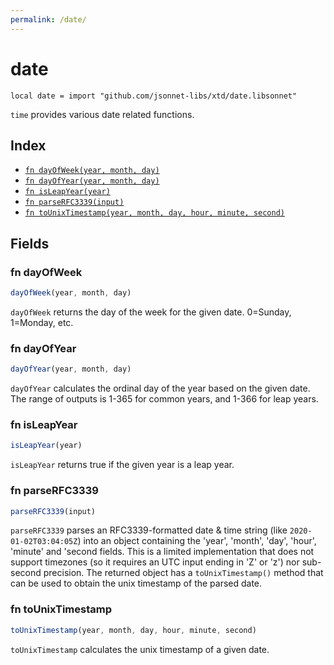 ```yaml
---
permalink: /date/
---
```


# date

```jsonnet
local date = import "github.com/jsonnet-libs/xtd/date.libsonnet"
```

`time` provides various date related functions.

## Index

* [`fn dayOfWeek(year, month, day)`](#fn-dayofweek)
* [`fn dayOfYear(year, month, day)`](#fn-dayofyear)
* [`fn isLeapYear(year)`](#fn-isleapyear)
* [`fn parseRFC3339(input)`](#fn-parserfc3339)
* [`fn toUnixTimestamp(year, month, day, hour, minute, second)`](#fn-tounixtimestamp)

## Fields

### fn dayOfWeek

```ts
dayOfWeek(year, month, day)
```

`dayOfWeek` returns the day of the week for the given date. 0=Sunday, 1=Monday, etc.

### fn dayOfYear

```ts
dayOfYear(year, month, day)
```

`dayOfYear` calculates the ordinal day of the year based on the given date. The range of outputs is 1-365
for common years, and 1-366 for leap years.


### fn isLeapYear

```ts
isLeapYear(year)
```

`isLeapYear` returns true if the given year is a leap year.

### fn parseRFC3339

```ts
parseRFC3339(input)
```

`parseRFC3339` parses an RFC3339-formatted date & time string (like `2020-01-02T03:04:05Z`) into an object containing the 'year', 'month', 'day', 'hour', 'minute' and 'second fields.
This is a limited implementation that does not support timezones (so it requires an UTC input ending in 'Z' or 'z') nor sub-second precision.
The returned object has a `toUnixTimestamp()` method that can be used to obtain the unix timestamp of the parsed date.


### fn toUnixTimestamp

```ts
toUnixTimestamp(year, month, day, hour, minute, second)
```

`toUnixTimestamp` calculates the unix timestamp of a given date.
